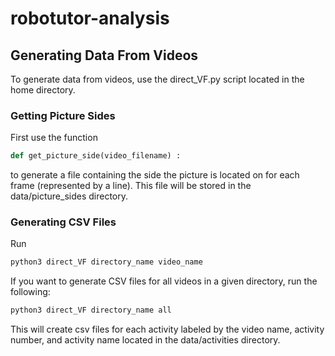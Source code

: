 # robotutor-analysis

## Generating Data From Videos

To generate data from videos, use the direct_VF.py script located in the home directory.

### Getting Picture Sides

First use the function
```python
def get_picture_side(video_filename) :
```
to generate a file containing the side the picture is located on for each frame (represented by a line). This file will be stored in the data/picture_sides directory.

### Generating CSV Files

Run
```bash
python3 direct_VF directory_name video_name
```
If you want to generate CSV files for all videos in a given directory, run the following:
```bash
python3 direct_VF directory_name all
```
This will create csv files for each activity labeled by the video name, activity number, and activity name located in the data/activities directory.
